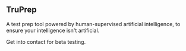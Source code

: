 ## TruPrep

A test prep tool powered by human-supervised artificial intelligence, to ensure your intelligence isn't artificial.

Get into contact for beta testing.
